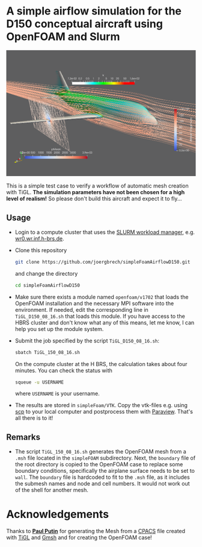 # A simple airflow simulation for the D150 conceptual aircraft using OpenFOAM and Slurm

![](openfoam_d150.png)

This is a simple test case to verify a workflow of automatic mesh creation with TiGL. **The simulation parameters have not been chosen for a high level of realism!** So please don't build this aircraft and expect it to fly...

## Usage

 - Login to a compute cluster that uses the [SLURM workload manager](https://slurm.schedmd.com/), e.g. [wr0.wr.inf.h-brs.de](wr0.wr.inf.h-brs.de). 
 - Clone this repository
 
   ```bash
   git clone https://github.com/joergbrech/simpleFoamAirflowD150.git
   ```
   and change the directory

   ```bash
   cd simpleFoamAirflowD150
   ```
- Make sure there exists a module named `openfoam/v1702` that loads the OpenFOAM installation and the necessary MPI software into the environment. If needed, edit the corresponding line in `TiGL_D150_08_16.sh` that loads this module. If you have access to the HBRS cluster and don't know what any of this means, let me know, I can help you set up the module system.
 - Submit the job specified by the script `TiGL_D150_08_16.sh`:
 
   ```bash
   sbatch TiGL_150_08_16.sh
   ```
   On the compute cluster at the H BRS, the calculation takes about four minutes. You can check the status with
 
   ```bash
   squeue -u USERNAME
   ```
   where `USERNAME` is your username.
 
 - The results are stored in `simpleFoam/VTK`. Copy the vtk-files e.g. using [scp](https://www.garron.me/en/articles/scp.html) to your local computer and postprocess them with [Paraview](https://www.paraview.org/). That's all there is to it!
 
## Remarks

 - The script `TiGL_150_08_16.sh` generates the OpenFOAM mesh from a `.msh` file located in the `simpleFOAM` subdirectory. Next, the `boundary` file of the root directory is copied to the OpenFOAM case to replace some boundary conditions, specifically the airplane surface needs to be set to `wall`. The `boundary` file is hardcoded to fit to the `.msh` file, as it includes the submesh names and node and cell numbers. It would not work out of the shell for another mesh.

# Acknowledgements 

Thanks to **[Paul Putin](https://github.com/pputin)** for generating the Mesh from a [CPACS](https://github.com/DLR-SL/CPACS) file created with [TiGL](https://github.com/DLR-SC/tigl) and [Gmsh](https://gitlab.onelab.info/gmsh/gmsh) and for creating the OpenFOAM case!
